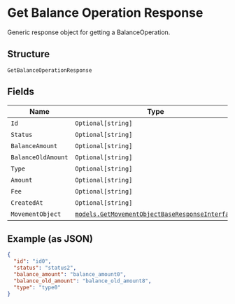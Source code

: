 
# Get Balance Operation Response

Generic response object for getting a BalanceOperation.

## Structure

`GetBalanceOperationResponse`

## Fields

| Name | Type | Tags | Description |
|  --- | --- | --- | --- |
| `Id` | `Optional[string]` | Optional | - |
| `Status` | `Optional[string]` | Optional | - |
| `BalanceAmount` | `Optional[string]` | Optional | - |
| `BalanceOldAmount` | `Optional[string]` | Optional | - |
| `Type` | `Optional[string]` | Optional | - |
| `Amount` | `Optional[string]` | Optional | - |
| `Fee` | `Optional[string]` | Optional | - |
| `CreatedAt` | `Optional[string]` | Optional | - |
| `MovementObject` | [`models.GetMovementObjectBaseResponseInterface`](../../doc/models/get-movement-object-base-response.md) | Optional | - |

## Example (as JSON)

```json
{
  "id": "id0",
  "status": "status2",
  "balance_amount": "balance_amount0",
  "balance_old_amount": "balance_old_amount8",
  "type": "type0"
}
```

